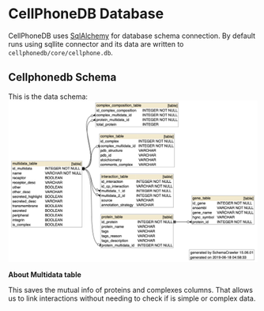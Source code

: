 # CellPhoneDB Database 
CellPhoneDB uses [SqlAlchemy](https://www.sqlalchemy.org/) for database schema connection. By default runs using sqllite connector and its data are written to `cellphonedb/core/cellphone.db`.

## Cellphonedb Schema
This is the data schema:
![Database schema](images/database-schema.png "CellPhoneDB Database Schema")

**About Multidata table**

This saves the mutual info of proteins and complexes columns. That allows us to link interactions without needing to check if is simple or complex data.